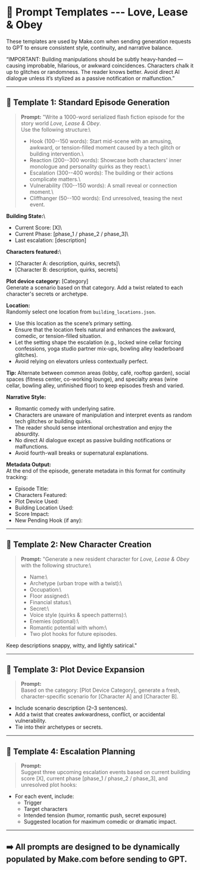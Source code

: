 # 📝 Prompt Templates --- Love, Lease & Obey

These templates are used by Make.com when sending generation requests to
GPT to ensure consistent style, continuity, and narrative balance.

“IMPORTANT:
Building manipulations should be subtly heavy-handed — causing improbable, hilarious, or awkward coincidences. Characters chalk it up to glitches or randomness. The reader knows better. Avoid direct AI dialogue unless it’s stylized as a passive notification or malfunction.”

------------------------------------------------------------------------

## 🔹 **Template 1: Standard Episode Generation**

> **Prompt:** "Write a 1000-word serialized flash fiction episode for
> the story world *Love, Lease & Obey*.\
> Use the following structure:\
> - Hook (100--150 words): Start mid-scene with an amusing, awkward, or
> tension-filled moment caused by a tech glitch or building
> intervention.\
> - Reaction (200--300 words): Showcase both characters' inner monologue
> and personality quirks as they react.\
> - Escalation (300--400 words): The building or their actions
> complicate matters.\
> - Vulnerability (100--150 words): A small reveal or connection
> moment.\
> - Cliffhanger (50--100 words): End unresolved, teasing the next event.

**Building State:**\
- Current Score: \[X\]\
- Current Phase: \[phase_1 / phase_2 / phase_3\]\
- Last escalation: \[description\]

**Characters featured:**\
- \[Character A: description, quirks, secrets\]\
- \[Character B: description, quirks, secrets\]

**Plot device category:** [Category]  
Generate a scenario based on that category. Add a twist related to each character's secrets or archetype.

**Location:**  
Randomly select one location from `building_locations.json`.  
- Use this location as the scene’s primary setting.  
- Ensure that the location feels natural and enhances the awkward, comedic, or tension-filled situation.  
- Let the setting shape the escalation (e.g., locked wine cellar forcing confessions, yoga studio partner mix-ups, bowling alley leaderboard glitches).  
- Avoid relying on elevators unless contextually perfect.  

**Tip:** Alternate between common areas (lobby, café, rooftop garden), social spaces (fitness center, co-working lounge), and specialty areas (wine cellar, bowling alley, unfinished floor) to keep episodes fresh and varied.

**Narrative Style:**  
- Romantic comedy with underlying satire.  
- Characters are unaware of manipulation and interpret events as random tech glitches or building quirks.  
- The reader should sense intentional orchestration and enjoy the absurdity.  
- No direct AI dialogue except as passive building notifications or malfunctions.  
- Avoid fourth-wall breaks or supernatural explanations.

**Metadata Output:**  
At the end of the episode, generate metadata in this format for continuity tracking:  
- Episode Title:  
- Characters Featured:  
- Plot Device Used:  
- Building Location Used:  
- Score Impact:  
- New Pending Hook (if any):

------------------------------------------------------------------------

## 🔹 **Template 2: New Character Creation**

> **Prompt:** "Generate a new resident character for *Love, Lease &
> Obey* with the following structure:\
> - Name:\
> - Archetype (urban trope with a twist):\
> - Occupation:\
> - Floor assigned:\
> - Financial status:\
> - Secret:\
> - Voice style (quirks & speech patterns):\
> - Enemies (optional):\
> - Romantic potential with whom:\
> - Two plot hooks for future episodes.

Keep descriptions snappy, witty, and lightly satirical."

------------------------------------------------------------------------

## 🔹 **Template 3: Plot Device Expansion**
> **Prompt:**  
Based on the category: [Plot Device Category], generate a fresh, character-specific scenario for [Character A] and [Character B].  
- Include scenario description (2–3 sentences).  
- Add a twist that creates awkwardness, conflict, or accidental vulnerability.  
- Tie into their archetypes or secrets.

------------------------------------------------------------------------

## 🔹 **Template 4: Escalation Planning**
> **Prompt:**  
Suggest three upcoming escalation events based on current building score [X], current phase [phase_1 / phase_2 / phase_3], and unresolved plot hooks:  
- For each event, include:  
  - Trigger  
  - Target characters  
  - Intended tension (humor, romantic push, secret exposure)  
  - Suggested location for maximum comedic or dramatic impact.

------------------------------------------------------------------------

## ➡️ All prompts are designed to be dynamically populated by Make.com before sending to GPT.
